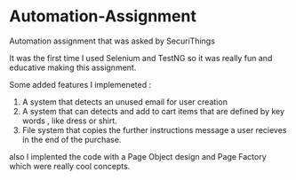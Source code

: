 # Automation-Assignment
Automation assignment that was asked by SecuriThings

It was the first time I used Selenium and TestNG so it was really fun and educative making this assignment.

Some added features I implemeneted :

1. A system that detects an unused email for user creation 
2. A system that can detects and add to cart items that are defined by key words , like dress or shirt.
3. File system that copies the further instructions message a user recieves in the end of the purchase.


also I implented the code with a Page Object design and Page Factory which were really cool concepts.
